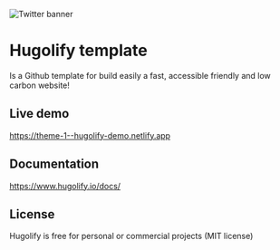 ![Twitter banner](https://user-images.githubusercontent.com/4457294/208064328-5bbf40e4-5520-41f4-8024-30c898c1a0e8.png)

# Hugolify template

Is a Github template for build easily a fast, accessible friendly and low carbon website!

## Live demo

https://theme-1--hugolify-demo.netlify.app

## Documentation

https://www.hugolify.io/docs/

## License

Hugolify is free for personal or commercial projects (MIT license)

